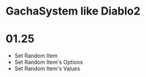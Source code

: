# GachaSystem like Diablo2

# 01.25
- Set Random Item
- Set Random Item's Options
- Set Random Item's Values
